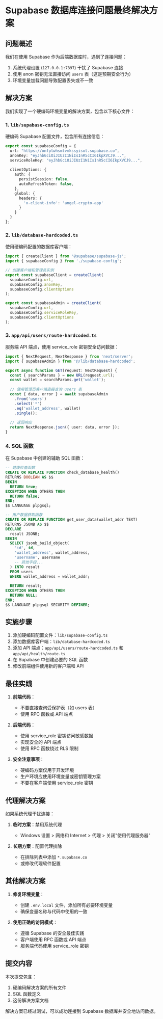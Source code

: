 # Supabase 数据库连接问题最终解决方案

## 问题概述

我们在使用 Supabase 作为后端数据库时，遇到了连接问题：

1. 系统代理设置 (`127.0.0.1:7897`) 干扰了 Supabase 连接
2. 使用 anon 密钥无法直接访问 `users` 表（这是预期安全行为）
3. 环境变量加载问题导致配置丢失或不一致

## 解决方案

我们实现了一个硬编码环境变量的解决方案，包含以下核心文件：

### 1. `lib/supabase-config.ts`

硬编码 Supabase 配置文件，包含所有连接信息：

```typescript
export const supabaseConfig = {
  url: "https://onfplwhsmtvmkssyisot.supabase.co",
  anonKey: "eyJhbGciOiJIUzI1NiIsInR5cCI6IkpXVCJ9...",
  serviceRoleKey: "eyJhbGciOiJIUzI1NiIsInR5cCI6IkpXVCJ9...",
  
  clientOptions: {
    auth: {
      persistSession: false,
      autoRefreshToken: false,
    },
    global: {
      headers: {
        'x-client-info': 'angel-crypto-app'
      }
    }
  }
};
```

### 2. `lib/database-hardcoded.ts`

使用硬编码配置的数据库客户端：

```typescript
import { createClient } from '@supabase/supabase-js';
import { supabaseConfig } from './supabase-config';

// 创建客户端和管理员实例
export const supabaseClient = createClient(
  supabaseConfig.url,
  supabaseConfig.anonKey,
  supabaseConfig.clientOptions
);

export const supabaseAdmin = createClient(
  supabaseConfig.url,
  supabaseConfig.serviceRoleKey,
  supabaseConfig.clientOptions
);
```

### 3. `app/api/users/route-hardcoded.ts`

服务端 API 端点，使用 service_role 密钥安全访问数据：

```typescript
import { NextRequest, NextResponse } from 'next/server';
import { supabaseAdmin } from '@/lib/database-hardcoded';

export async function GET(request: NextRequest) {
  const { searchParams } = new URL(request.url);
  const wallet = searchParams.get('wallet');
  
  // 使用管理员客户端直接查询 users 表
  const { data, error } = await supabaseAdmin
    .from('users')
    .select('*')
    .eq('wallet_address', wallet)
    .single();
    
  // 返回响应
  return NextResponse.json({ user: data, error });
}
```

### 4. SQL 函数

在 Supabase 中创建的辅助 SQL 函数：

```sql
-- 健康检查函数
CREATE OR REPLACE FUNCTION check_database_health()
RETURNS BOOLEAN AS $$
BEGIN
  RETURN true;
EXCEPTION WHEN OTHERS THEN
  RETURN false;
END;
$$ LANGUAGE plpgsql;

-- 用户数据获取函数
CREATE OR REPLACE FUNCTION get_user_data(wallet_addr TEXT)
RETURNS JSONB AS $$
DECLARE
  result JSONB;
BEGIN
  SELECT jsonb_build_object(
    'id', id,
    'wallet_address', wallet_address,
    'username', username
    -- 其他字段...
  ) INTO result
  FROM users
  WHERE wallet_address = wallet_addr;
  
  RETURN result;
EXCEPTION WHEN OTHERS THEN
  RETURN NULL;
END;
$$ LANGUAGE plpgsql SECURITY DEFINER;
```

## 实施步骤

1. 添加硬编码配置文件：`lib/supabase-config.ts`
2. 添加数据库客户端：`lib/database-hardcoded.ts`
3. 添加 API 端点：`app/api/users/route-hardcoded.ts` 和 `app/api/health/route.ts`
4. 在 Supabase 中创建必要的 SQL 函数
5. 修改前端组件使用新的客户端和 API

## 最佳实践

1. **前端代码**：
   - 不要直接查询受保护表（如 users 表）
   - 使用 RPC 函数或 API 端点

2. **后端代码**：
   - 使用 service_role 密钥访问敏感数据
   - 实现安全的 API 端点
   - 使用 RPC 函数绕过 RLS 限制

3. **安全注意事项**：
   - 硬编码方案仅用于开发环境
   - 生产环境应使用环境变量或密钥管理方案
   - 不要在客户端使用 service_role 密钥

## 代理解决方案

如果系统代理干扰连接：

1. **临时方案**：禁用系统代理
   - Windows 设置 > 网络和 Internet > 代理 > 关闭"使用代理服务器"

2. **长期方案**：配置代理排除
   - 在排除列表中添加 `*.supabase.co`
   - 或修改代理软件配置

## 其他解决方案

1. **修复环境变量**：
   - 创建 `.env.local` 文件，添加所有必要环境变量
   - 确保变量名称与代码中使用的一致

2. **使用正确的访问模式**：
   - 遵循 Supabase 的安全最佳实践
   - 客户端使用 RPC 函数或 API 端点
   - 服务端代码使用 service_role 密钥

## 提交内容

本次提交包含：

1. 硬编码解决方案的所有文件
2. SQL 函数定义
3. 这份解决方案文档

解决方案已经过测试，可以成功连接到 Supabase 数据库并安全地访问数据。 